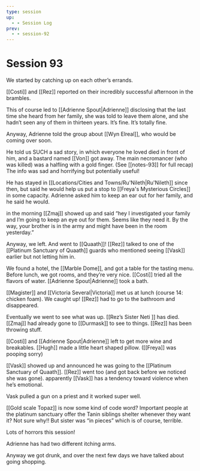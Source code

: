 ```yaml
---
type: session
up:
  - - Session Log
prev:
  - - session-92
---
```


# Session 93

We started by catching up on each other’s errands. 

[[Costi]] and [[Rez]] reported on their incredibly successful afternoon in the brambles. 

This of course led to [[Adrienne Spout|Adrienne]] disclosing that the last time she heard from her family, she was told to leave them alone, and she hadn’t seen any of them in thirteen years. It’s fine. It’s totally fine. 

Anyway, Adrienne told the group about [[Wyn Elreal]], who would be coming over soon. 

He told us SUCH a sad story, in which everyone he loved died in front of him, and a bastard named [[Von]] got away. The main necromancer (who was killed) was a halfling with a gold finger. (See [[notes-93]] for full recap) The info was sad and horrifying but potentially useful! 

He has stayed in [[Locations/Cities and Towns/Ru'Nileth|Ru'Nileth]] since then, but said he would help us put a stop to [[Freya's Mysterious Circles]] in some capacity. Adrienne asked him to keep an ear out for her family, and he said he would.

in the morning [[Zmaj]] showed up and said “hey I investigated your family and I’m going to keep an eye out for them. Seems like they need it. By the way, your brother is in the army and might have been in the room yesterday.” 

Anyway, we left. And went to [[Quaath]]! [[Rez]] talked to one of the [[Platinum Sanctuary of Quaath]] guards who mentioned seeing [[Vask]] earlier but not letting him in. 

We found a hotel, the [[Marble Dome]], and got a table for the tasting menu. Before lunch, we got rooms, and they’re very nice. [[Costi]] tried all the flavors of water. [[Adrienne Spout|Adrienne]] took a bath. 

[[Magister]] and [[Victoria Several|Victoria]] met us at lunch (course 14: chicken foam). We caught up! [[Rez]] had to go to the bathroom and disappeared. 

Eventually we went to see what was up. [[Rez’s Sister Neti ]] has died. [[Zmaj]] had already gone to [[Durmask]] to see to things. [[Rez]] has been throwing stuff. 

[[Costi]] and [[Adrienne Spout|Adrienne]] left to get more wine and breakables.  [[Hugh]] made a little heart shaped pillow. ([[Freya]] was pooping sorry)

[[Vask]] showed up and announced he was going to the [[Platinum Sanctuary of Quaath]]. [[Rez]] went too (and got back before we noticed she was gone). apparently [[Vask]] has a tendency toward violence when he’s emotional. 

Vask pulled a gun on a priest and it worked super well. 

[[Gold scale Topaz]] is now some kind of code word? Important people  at the platinum sanctuary offer the Tanin siblings shelter whenever they want it? Not sure why!! But sister was “in pieces” which is of course, terrible. 

Lots of horrors this session!

Adrienne has had two different itching arms. 

Anyway we got drunk, and over the next few days we have talked about going shopping. 